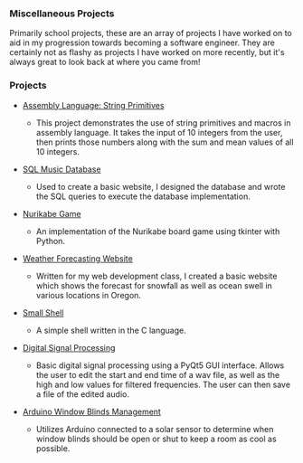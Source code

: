 ### Miscellaneous Projects
Primarily school projects, these are an array of projects I have worked on to aid in my progression towards becoming a software engineer. They are certainly not as flashy as projects I have worked on more recently, but it's always great to look back at where you came from!

### Projects
 - [Assembly Language: String Primitives](https://github.com/mitchbr/mitchbr/blob/master/Older%20Projects/Assembly%20Language/str_primitives.asm)
    - This project demonstrates the use of string primitives and macros in assembly language. It takes the input of 10 integers from the user, then prints those numbers along with the sum and mean values of all 10 integers.

 - [SQL Music Database](https://github.com/mitchbr/mitchbr/tree/master/Older%20Projects/Music%20Database%20SQL)
    - Used to create a basic website, I designed the database and wrote the SQL queries to execute the database implementation.

 - [Nurikabe Game](https://github.com/mitchbr/mitchbr/tree/master/Older%20Projects/Nurikabe%20Game)
    - An implementation of the Nurikabe board game using tkinter with Python.

 - [Weather Forecasting Website](https://github.com/mitchbr/mitchbr/tree/master/Older%20Projects/Weather%20Forecast%20Website)
    - Written for my web development class, I created a basic website which shows the forecast for snowfall as well as ocean swell in various locations in Oregon.

 - [Small Shell](https://github.com/mitchbr/mitchbr/tree/master/Older%20Projects/smallsh)
    - A simple shell written in the C language.
 
 - [Digital Signal Processing](https://github.com/mitchbr/mitchbr/tree/master/Older%20Projects/Signal%20Processing%20GUI)
    - Basic digital signal processing using a PyQt5 GUI interface. Allows the user to edit the start and end time of a wav file, as well as the high and low values for filtered frequencies. The user can then save a file of the edited audio.

 - [Arduino Window Blinds Management](https://github.com/mitchbr/mitchbr/blob/master/Older%20Projects/Arduino%20Heat%20Management/Automated%20Window%20BlindsManagement%20System.pdf)
    - Utilizes Arduino connected to a solar sensor to determine when window blinds should be open or shut to keep a room as cool as possible.
  
